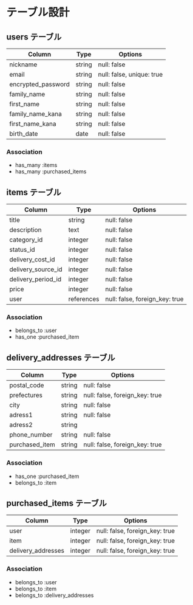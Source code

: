 # テーブル設計

## users テーブル

| Column             | Type   | Options                   |
| ------------------ | ------ | ------------------------- |
| nickname           | string | null: false               |
| email              | string | null: false, unique: true |
| encrypted_password | string | null: false               |
| family_name        | string | null: false               |
| first_name         | string | null: false               |
| family_name_kana   | string | null: false               |
| first_name_kana    | string | null: false               |
| birth_date         | date   | null: false               |


### Association

- has_many :items
- has_many :purchased_items

## items テーブル

| Column             | Type       | Options                        |
| ------------------ | ---------- | ------------------------------ |
| title              | string     | null: false                    |
| description        | text       | null: false                    |
| category_id        | integer    | null: false                    |
| status_id          | integer    | null: false                    |
| delivery_cost_id   | integer    | null: false                    |
| delivery_source_id | integer    | null: false                    |
| delivery_period_id | integer    | null: false                    |
| price              | integer    | null: false                    |
| user               | references | null: false, foreign_key: true |

### Association

- belongs_to :user
- has_one :purchased_item

## delivery_addresses テーブル

| Column         | Type       | Options                        |
| -------------- | ---------- | ------------------------------ |
| postal_code    | string     | null: false                    |
| prefectures    | string     | null: false, foreign_key: true |
| city           | string     | null: false                    |
| adress1        | string     | null: false                    |
| adress2        | string     |                                |
| phone_number   | string     | null: false                    |
| purchased_item | string     | null: false, foreign_key: true |

### Association

- has_one :purchased_item 
- belongs_to :item

## purchased_items テーブル

| Column             | Type       | Options                        |
| ------------------ | ---------- | ------------------------------ |
| user               | integer    | null: false, foreign_key: true |
| item               | integer    | null: false, foreign_key: true |
| delivery_addresses | integer    | null: false, foreign_key: true |

### Association

- belongs_to :user
- belongs_to :item
- belongs_to :delivery_addresses 


